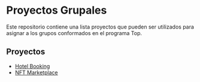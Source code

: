 # Proyectos Grupales

Este repositorio contiene una lista  proyectos que pueden ser utilizados para asignar a los grupos conformados en el programa Top.

## Proyectos

- [Hotel Booking](./hotel-booking/)
- [NFT Marketplace](./nft-marketplace/)
